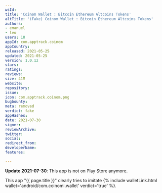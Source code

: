 ```yaml
---
wsId: 
title: 'Coinom Wallet : Bitcoin Ethereum Altcoins Tokens'
altTitle: '(Fake) Coinom Wallet : Bitcoin Ethereum Altcoins Tokens'
authors:
- emanuel
- leo
users: 10
appId: com.apptrack.coinom
appCountry: 
released: 2021-05-25
updated: 2021-05-25
version: 1.0.12
stars: 
ratings: 
reviews: 
size: 41M
website: 
repository: 
issue: 
icon: com.apptrack.coinom.png
bugbounty: 
meta: removed
verdict: fake
appHashes: 
date: 2021-07-30
signer: 
reviewArchive: 
twitter: 
social: 
redirect_from: 
developerName: 
features: 

---
```


**Update 2021-07-30**: This app is not on Play Store anymore.

This app "{{ page.title }}" clearly tries to imitate
{% include walletLink.html wallet='android/com.coinomi.wallet' verdict='true' %}.
